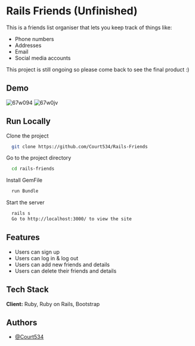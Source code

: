 
# Rails Friends (Unfinished)

This is a friends list organiser that lets you keep track of things like:
- Phone numbers
- Addresses
- Email
- Social media accounts

This project is still ongoing so please come back to see the final product :) 




## Demo

![67w094](https://user-images.githubusercontent.com/85391216/157279201-b117bd08-ad65-4400-bc13-33e992052aa1.gif)
![67w0jv](https://user-images.githubusercontent.com/85391216/157279520-3b93a44a-a18f-4d6d-8219-1896175facd2.gif)


## Run Locally

Clone the project

```bash
  git clone https://github.com/Court534/Rails-Friends
```

Go to the project directory

```bash
  cd rails-friends
```

Install GemFile

```bash
  run Bundle
```

Start the server

```bash
  rails s
  Go to http://localhost:3000/ to view the site
```



## Features

- Users can sign up
- Users can log in & log out
- Users can add new friends and details 
- Users can delete their friends and details


## Tech Stack

**Client:** Ruby, Ruby on Rails, Bootstrap



## Authors

- [@Court534](https://www.github.com/Court534)

